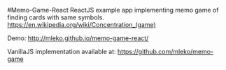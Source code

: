 #Memo-Game-React
ReactJS example app implementing memo game of finding cards with same symbols.
https://en.wikipedia.org/wiki/Concentration_(game)

Demo: http://mleko.github.io/memo-game-react/

VanillaJS implementation available at: https://github.com/mleko/memo-game
